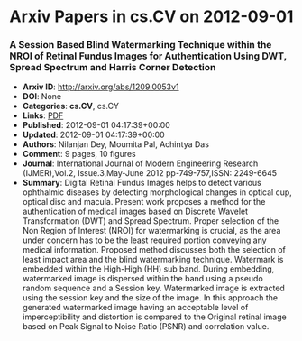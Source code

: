 # Arxiv Papers in cs.CV on 2012-09-01
### A Session Based Blind Watermarking Technique within the NROI of Retinal Fundus Images for Authentication Using DWT, Spread Spectrum and Harris Corner Detection
- **Arxiv ID**: http://arxiv.org/abs/1209.0053v1
- **DOI**: None
- **Categories**: **cs.CV**, cs.CY
- **Links**: [PDF](http://arxiv.org/pdf/1209.0053v1)
- **Published**: 2012-09-01 04:17:39+00:00
- **Updated**: 2012-09-01 04:17:39+00:00
- **Authors**: Nilanjan Dey, Moumita Pal, Achintya Das
- **Comment**: 9 pages, 10 figures
- **Journal**: International Journal of Modern Engineering Research
  (IJMER),Vol.2, Issue.3,May-June 2012 pp-749-757,ISSN: 2249-6645
- **Summary**: Digital Retinal Fundus Images helps to detect various ophthalmic diseases by detecting morphological changes in optical cup, optical disc and macula. Present work proposes a method for the authentication of medical images based on Discrete Wavelet Transformation (DWT) and Spread Spectrum. Proper selection of the Non Region of Interest (NROI) for watermarking is crucial, as the area under concern has to be the least required portion conveying any medical information. Proposed method discusses both the selection of least impact area and the blind watermarking technique. Watermark is embedded within the High-High (HH) sub band. During embedding, watermarked image is dispersed within the band using a pseudo random sequence and a Session key. Watermarked image is extracted using the session key and the size of the image. In this approach the generated watermarked image having an acceptable level of imperceptibility and distortion is compared to the Original retinal image based on Peak Signal to Noise Ratio (PSNR) and correlation value.



